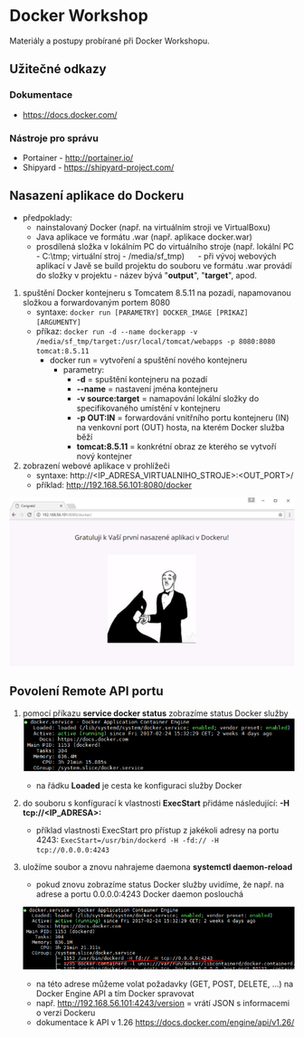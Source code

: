 # Docker Workshop
Materiály a postupy probírané při Docker Workshopu.

## Užitečné odkazy
### Dokumentace
- https://docs.docker.com/
### Nástroje pro správu
- Portainer - http://portainer.io/
- Shipyard - https://shipyard-project.com/

## Nasazení aplikace do Dockeru
- předpoklady: 
  - nainstalovaný Docker (např. na virtuálním stroji ve VirtualBoxu)
  - Java aplikace ve formátu .war (např. aplikace docker.war)
  - prosdílená složka v lokálním PC do virtuálního stroje (např. lokální PC - C:\tmp; virtuální stroj - /media/sf_tmp)
      - při vývoj webových aplikací v Javě se build projektu do souboru ve formátu .war provádí do složky v projektu - název bývá "**output**", "**target**", apod.

1. spuštění Docker kontejneru s Tomcatem 8.5.11 na pozadí, napamovanou složkou a forwardovaným portem 8080
    - syntaxe: `docker run [PARAMETRY] DOCKER_IMAGE [PRIKAZ] [ARGUMENTY]`
    - příkaz: `docker run -d --name dockerapp -v /media/sf_tmp/target:/usr/local/tomcat/webapps -p 8080:8080 tomcat:8.5.11`
      - docker run = vytvoření a spuštění nového kontejneru
        - parametry:
           - **-d** = spuštění kontejneru na pozadí
           - **--name** = nastavení jména kontejneru
           - **-v source:target** = namapování lokální složky do specifikovaného umístění v kontejneru
           - **-p OUT:IN** = forwardování vnitřního portu kontejneru (IN) na venkovní port (OUT) hosta, na kterém Docker služba běží
           - **tomcat:8.5.11** = konkrétní obraz ze kterého se vytvoří nový kontejner
2. zobrazení webové aplikace v prohlížeči
    - syntaxe: http://<IP_ADRESA_VIRTUALNIHO_STROJE>:<OUT_PORT>/<APLIKACE>
    - příklad: http://192.168.56.101:8080/docker
    
![alt text](https://github.com/eiOck/docker_workshop/blob/master/img/deployed.PNG?raw=true "App Deployed")


## Povolení Remote API portu
1. pomocí příkazu **service docker status** zobrazíme status Docker služby 
![alt text](https://github.com/eiOck/docker_workshop/blob/master/img/docker_status.PNG?raw=true "Status of Docker service")
      - na řádku **Loaded** je cesta ke konfiguraci služby Docker
2. do souboru s konfígurací k vlastnosti **ExecStart** přidáme následující: **-H tcp://<IP_ADRESA>:<PORT>**
      - příklad vlastnosti ExecStart pro přístup z jakékoli adresy na portu 4243: `ExecStart=/usr/bin/dockerd -H -fd:// -H tcp://0.0.0.0:4243`
3. uložíme soubor a znovu nahrajeme daemona **systemctl daemon-reload**
      - pokud znovu zobrazíme status Docker služby uvidíme, že např. na adrese a portu 0.0.0.0:4243 Docker daemon poslouchá
      
      ![alt text](https://github.com/eiOck/docker_workshop/blob/master/img/docker_remote_api.PNG?raw=true "Docker is listening")
      
      - na této adrese můžeme volat požadavky (GET, POST, DELETE, ...) na Docker Engine API a tím Docker spravovat
      - např. http://192.168.56.101:4243/version = vrátí JSON s informacemi o verzi Dockeru
      - dokumentace k API v 1.26 https://docs.docker.com/engine/api/v1.26/


